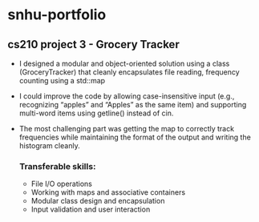 # snhu-portfolio
## cs210 project 3 - Grocery Tracker

- I designed a modular and object-oriented solution using a class (GroceryTracker) that cleanly encapsulates file reading, frequency counting using a std::map
- I could improve the code by allowing case-insensitive input (e.g., recognizing “apples” and “Apples” as the same item) and supporting multi-word items using getline() instead of cin.
- The most challenging part was getting the map to correctly track frequencies while maintaining the format of the output and writing the histogram cleanly.


  ### Transferable skills:
  - File I/O operations
  - Working with maps and associative containers
  - Modular class design and encapsulation
  - Input validation and user interaction
